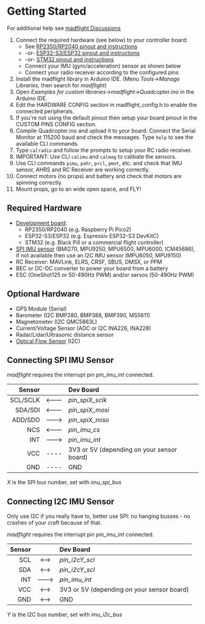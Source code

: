 # Getting Started

For additional help see [madflight Discussions](https://github.com/qqqlab/madflight/discussions)

1. Connect the required hardware (see below) to your controller board: 
    - See [RP2350/RP2040 pinout and instructions](Board-RP2040.md)
    - -or- [ESP32-S3/ESP32 pinout and instructions](Board-ESP32.md)
    - -or- [STM32 pinout and instructions](Board-STM32.md)
    - Connect your IMU (gyro/acceleration) sensor as shown below
    - Connect your radio receiver according to the configured pins
2. Install the madflight library in Arduino IDE. (Menu *Tools->Manage Libraries*, then search for _madflight_)
3. Open *Examples for custom libraries->madflight->Quadcopter.ino* in the Arduino IDE.
4. Edit the HARDWARE CONFIG section in madflight_config.h to enable the connected peripherals.
5. If you're not using the default pinout then setup your board pinout in the CUSTOM PINS CONFIG section.
6. Compile Quadcopter.ino and upload it to your board. Connect the Serial Monitor at 115200 baud and check the messages. Type `help` to see the available CLI commands.
7. Type `calradio` and follow the prompts to setup your RC radio receiver.
8. IMPORTANT: Use CLI `calimu` and `calmag` to calibate the sensors.
9. Use CLI commands `pimu`, `pahr`, `prcl`, `pmot`, etc. and check that IMU sensor, AHRS and RC Receiver are working correctly. 
10. Connect motors (no props) and battery and check that motors are spinning correctly.
11. Mount props, go to an wide open space, and FLY!

## Required Hardware

- [Development board](Controller-Boards.md): 
    - RP2350/RP2040 (e.g. Raspberry Pi Pico2)
    - ESP32-S3/ESP32 (e.g. Espressiv ESP32-S3 DevKitC)
    - STM32 (e.g. Black Pill or a commercial flight controller)
- [SPI IMU sensor](Sensor-Boards.md) (BMI270, MPU9250, MPU6500, MPU6000, ICM45686), if not available then use an I2C IMU sensor (MPU6050, MPU9150) 
- RC Receiver: MAVLink, ELRS, CRSF, SBUS, DMSX, or PPM
- BEC or DC-DC converter to power your board from a battery
- ESC (OneShot125 or 50-490Hz PWM) and/or servos (50-490Hz PWM)

## Optional Hardware

- GPS Module (Serial)
- Barometer (I2C BMP280, BMP388, BMP390, MS5611)
- Magnetometer (I2C QMC5883L)
- Current/Voltage Sensor (ADC or I2C INA226, INA228)
- Radar/Lidar/Ultrasonic distance sensor
- [Optical Flow Sensor](https://github.com/qqqlab/ESP32-Optical-Flow) (I2C)

## Connecting SPI IMU Sensor

_madflight_ requires the interrupt pin _pin_imu_int_ connected.

| Sensor   |  |  Dev Board |
|-:|:-:|:-|
SCL/SCLK |<---| _pin_spiX_sclk_
SDA/SDI  |<---| _pin_spiX_mosi_
ADD/SDO  |--->| _pin_spiX_miso_
NCS      |<---| _pin_imu_cs_
INT      |--->| _pin_imu_int_
VCC      |----| 3V3 or 5V (depending on your sensor board)
GND      |----| GND

_X_ is the SPI bus number, set with _imu_spi_bus_

## Connecting I2C IMU Sensor

Only use I2C if you really have to, better use SPI: no hanging busses - no crashes of your craft because of that.

_madflight_ requires the interrupt pin _pin_imu_int_ connected.

| Sensor   |  |  Dev Board |
|-:|:-:|:-|
SCL |<-->| _pin_i2cY_scl_
SDA |<-->| _pin_i2cY_scl_
INT |--->| _pin_imu_int_
VCC |<-->| 3V3 or 5V (depending on your sensor board)
GND |<-->| GND

_Y_ is the I2C bus number, set with _imu_i2c_bus_
